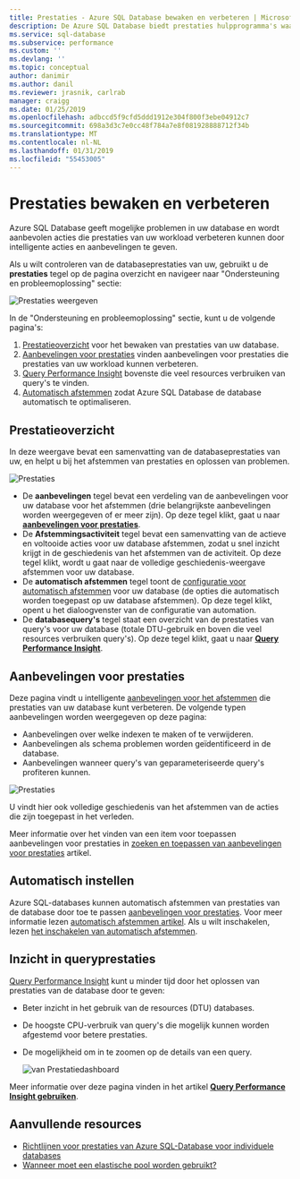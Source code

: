 ```yaml
---
title: Prestaties - Azure SQL Database bewaken en verbeteren | Microsoft Docs
description: De Azure SQL Database biedt prestaties hulpprogramma's waarmee u gebieden geïdentificeerd die u kunnen de huidige queryprestaties verbeteren.
ms.service: sql-database
ms.subservice: performance
ms.custom: ''
ms.devlang: ''
ms.topic: conceptual
author: danimir
ms.author: danil
ms.reviewer: jrasnik, carlrab
manager: craigg
ms.date: 01/25/2019
ms.openlocfilehash: adbccd5f9cfd5ddd1912e304f800f3ebe04912c7
ms.sourcegitcommit: 698a3d3c7e0cc48f784a7e8f081928888712f34b
ms.translationtype: MT
ms.contentlocale: nl-NL
ms.lasthandoff: 01/31/2019
ms.locfileid: "55453005"
---
```

# <a name="monitor-and-improve-performance"></a>Prestaties bewaken en verbeteren

Azure SQL Database geeft mogelijke problemen in uw database en wordt aanbevolen acties die prestaties van uw workload verbeteren kunnen door intelligente acties en aanbevelingen te geven.

Als u wilt controleren van de databaseprestaties van uw, gebruikt u de **prestaties** tegel op de pagina overzicht en navigeer naar "Ondersteuning en probleemoplossing" sectie:

   ![Prestaties weergeven](./media/sql-database-performance/entries.png)

In de "Ondersteuning en probleemoplossing" sectie, kunt u de volgende pagina's:


1. [Prestatieoverzicht](#performance-overview) voor het bewaken van prestaties van uw database. 
2. [Aanbevelingen voor prestaties](#performance-recommendations) vinden aanbevelingen voor prestaties die prestaties van uw workload kunnen verbeteren.
3. [Query Performance Insight](#query-performance-insight) bovenste die veel resources verbruiken van query's te vinden.
4. [Automatisch afstemmen](#automatic-tuning) zodat Azure SQL Database de database automatisch te optimaliseren.

## <a name="performance-overview"></a>Prestatieoverzicht

In deze weergave bevat een samenvatting van de databaseprestaties van uw, en helpt u bij het afstemmen van prestaties en oplossen van problemen. 

![Prestaties](./media/sql-database-performance/performance.png)

* De **aanbevelingen** tegel bevat een verdeling van de aanbevelingen voor uw database voor het afstemmen (drie belangrijkste aanbevelingen worden weergegeven of er meer zijn). Op deze tegel klikt, gaat u naar  **[aanbevelingen voor prestaties](#performance-recommendations)**. 
* De **Afstemmingsactiviteit** tegel bevat een samenvatting van de actieve en voltooide acties voor uw database afstemmen, zodat u snel inzicht krijgt in de geschiedenis van het afstemmen van de activiteit. Op deze tegel klikt, wordt u gaat naar de volledige geschiedenis-weergave afstemmen voor uw database.
* De **automatisch afstemmen** tegel toont de [configuratie voor automatisch afstemmen](sql-database-automatic-tuning-enable.md) voor uw database (de opties die automatisch worden toegepast op uw database afstemmen). Op deze tegel klikt, opent u het dialoogvenster van de configuratie van automation.
* De **databasequery's** tegel staat een overzicht van de prestaties van query's voor uw database (totale DTU-gebruik en boven die veel resources verbruiken query's). Op deze tegel klikt, gaat u naar  **[Query Performance Insight](#query-performance-insight)**.

## <a name="performance-recommendations"></a>Aanbevelingen voor prestaties

Deze pagina vindt u intelligente [aanbevelingen voor het afstemmen](sql-database-advisor.md) die prestaties van uw database kunt verbeteren. De volgende typen aanbevelingen worden weergegeven op deze pagina:

* Aanbevelingen over welke indexen te maken of te verwijderen.
* Aanbevelingen als schema problemen worden geïdentificeerd in de database.
* Aanbevelingen wanneer query's van geparameteriseerde query's profiteren kunnen.

![Prestaties](./media/sql-database-performance/recommendations.png)

U vindt hier ook volledige geschiedenis van het afstemmen van de acties die zijn toegepast in het verleden.

Meer informatie over het vinden van een item voor toepassen aanbevelingen voor prestaties in [zoeken en toepassen van aanbevelingen voor prestaties](sql-database-advisor-portal.md) artikel.

## <a name="automatic-tuning"></a>Automatisch instellen

Azure SQL-databases kunnen automatisch afstemmen van prestaties van de database door toe te passen [aanbevelingen voor prestaties](sql-database-advisor.md). Voor meer informatie lezen [automatisch afstemmen artikel](sql-database-automatic-tuning.md). Als u wilt inschakelen, lezen [het inschakelen van automatisch afstemmen](sql-database-automatic-tuning-enable.md).

## <a name="query-performance-insight"></a>Inzicht in queryprestaties

[Query Performance Insight](sql-database-query-performance.md) kunt u minder tijd door het oplossen van prestaties van de database door te geven:

* Beter inzicht in het gebruik van de resources (DTU) databases. 
* De hoogste CPU-verbruik van query's die mogelijk kunnen worden afgestemd voor betere prestaties. 
* De mogelijkheid om in te zoomen op de details van een query. 

  ![van Prestatiedashboard](./media/sql-database-query-performance/performance.png)

Meer informatie over deze pagina vinden in het artikel  **[Query Performance Insight gebruiken](sql-database-query-performance.md)**.

## <a name="additional-resources"></a>Aanvullende resources

* [Richtlijnen voor prestaties van Azure SQL-Database voor individuele databases](sql-database-performance-guidance.md)
* [Wanneer moet een elastische pool worden gebruikt?](sql-database-elastic-pool-guidance.md)


